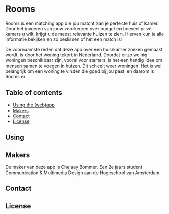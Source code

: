 # Rooms
Rooms is een matching app die jou matcht aan je perfecte huis of kamer. Door het invoeren van jouw voorkeuren over budget en hoeveel privé kamers u wilt, krijgt u de meest relevante huizen te zien. Hiervan kun je alle informatie bekijken en zo beslissen of het een match is!

De voornaamste reden dat deze app over een huis/kamer zoeken gemaakt wordt, is door het woning tekort in Nederland. Doordat er zo weinig woningen beschikbaar zijn, vooral voor starters, is het een handig idee om mensen samen te voegen in huizen. Dit scheelt weer woningen. Het is wel belangrijk om een woning te vinden die goed bij jou past, en daarom is Rooms er.  

## Table of contents
* [Using the (web)app](Using)
* [Makers](Makers)
* [Contact](Contact)
* [License](License)


## Using

## Makers

De maker van deze app is Chelsey Bommer. Een 2e jaars student Communication & Multimedia Design aan de Hogeschool van Amsterdam. 

## Contact

## License






